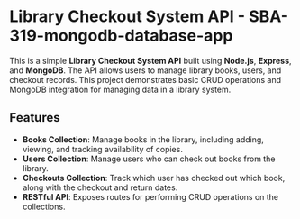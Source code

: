 # Library Checkout System API - SBA-319-mongodb-database-app

This is a simple **Library Checkout System API** built using **Node.js**, **Express**, and **MongoDB**. The API allows users to manage library books, users, and checkout records. This project demonstrates basic CRUD operations and MongoDB integration for managing data in a library system.

## Features

- **Books Collection**: Manage books in the library, including adding, viewing, and tracking availability of copies.
- **Users Collection**: Manage users who can check out books from the library.
- **Checkouts Collection**: Track which user has checked out which book, along with the checkout and return dates.
- **RESTful API**: Exposes routes for performing CRUD operations on the collections.
